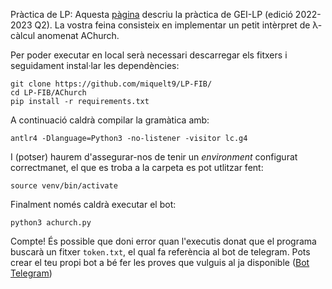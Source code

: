 Pràctica de LP:
Aquesta [pàgina](https://gebakx.github.io/lp-achurch-23/) descriu la pràctica de GEI-LP (edició 2022-2023 Q2). La vostra feina consisteix en implementar un petit intèrpret de λ-càlcul anomenat AChurch.

Per poder executar en local serà necessari descarregar els fitxers i seguidament instal·lar les dependències:
```
git clone https://github.com/miquelt9/LP-FIB/
cd LP-FIB/AChurch
pip install -r requirements.txt
```

A continuació caldrà compilar la gramàtica amb:
```
antlr4 -Dlanguage=Python3 -no-listener -visitor lc.g4 
```
I (potser) haurem d'assegurar-nos de tenir un _environment_ configurat correctmanet, el que es troba a la carpeta es pot utlitzar fent:
```
source venv/bin/activate
```
Finalment només caldrà executar el bot:
```
python3 achurch.py
```
Compte! És possible que doni error quan l'executis donat que el programa buscarà un fitxer `token.txt`, el qual fa referència al bot de telegram. Pots crear el teu propi bot a bé fer les proves que vulguis al ja disponible ([Bot Telegram](https://t.me/lambda_calcul_bot))
